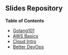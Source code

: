 ## Slides Repository

**Table of Contents**

- [Golang101](/golang101)
- [AWS Basics](/aws-basics)
- [Cloud Intro](/intro-cloud)
- [Better DevOps](/devops)
